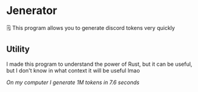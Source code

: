 # Jenerator
🗒️ This program allows you to generate discord tokens very quickly

## Utility

I made this program to understand the power of Rust, but it can be useful, but I don't know in what context it will be useful lmao

*On my computer I generate 1M tokens in 7.6 seconds*
